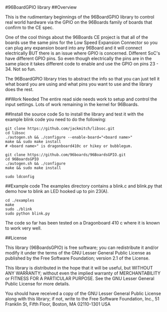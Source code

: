 #96BoardGPIO library
##Overview

This is the rudimentary beginnings of the 96BoardGPIO library
to control real world hardware via the GPIO on the 96Boards family of
boards that confirm to the CE spec.

One of the cool things about the 96Boards CE project is that all of the
boards use the same pins for the Low Speed Expansion Connector so you can
plug any expansion board into any 96Board and it will connect electrically
BUT there is an issue where GPIO is concerned.  Different SoC's have
different GPIO pins.  So even though electrically the pins are in the same
place it takes different code to enable and use the GPIO on pins 23 - 34.
Not so fun.

The 96BoardGPIO library tries to abstract the info so that you can just
tell it what board you are using and what pins you want to use and the
library does the rest.

##Work Needed
The entire read side needs work to setup and control the input settings.
Lots of work remaining in the kernel for 96Boards.

##Install the source code
So to install the library and test it with the example blink code you need
to do the following:
```
git clone https://github.com/jackmitch/libsoc.git
cd libsoc
./autogen.sh && ./configure --enable-board="<board name>"
make && sudo make install
# <board name>" is dragonboard410c or hikey or bubblegum.

git clone https://github.com/96boards/96BoardsGPIO.git
cd 96BoardsGPIO
./autogen.sh && ./configure
make && sudo make install

sudo ldconfig
```

##Example code
The examples directory contains a blink.c and blink.py that demo how to blink
an LED hooked up to pin 23(A).
```
cd ./examples
make
sudo ./blink
sudo python blink.py
```

The code so far has been tested on a Dragonboard 410 c where it is known to
work very well.

##License

This library (96BoardsGPIO) is free software; you can redistribute it
and/or modify it under the terms of the GNU Lesser General Public License
as published by the Free Software Foundation; version 2.1 of the
License.

This library is distributed in the hope that it will be useful,
but WITHOUT ANY WARRANTY; without even the implied warranty of
MERCHANTABILITY or FITNESS FOR A PARTICULAR PURPOSE.  See the GNU
Lesser General Public License for more details.

You should have received a copy of the GNU Lesser General Public
License along with this library; if not, write to the Free Software
Foundation, Inc., 51 Franklin St, Fifth Floor, Boston, MA 02110-1301 USA


